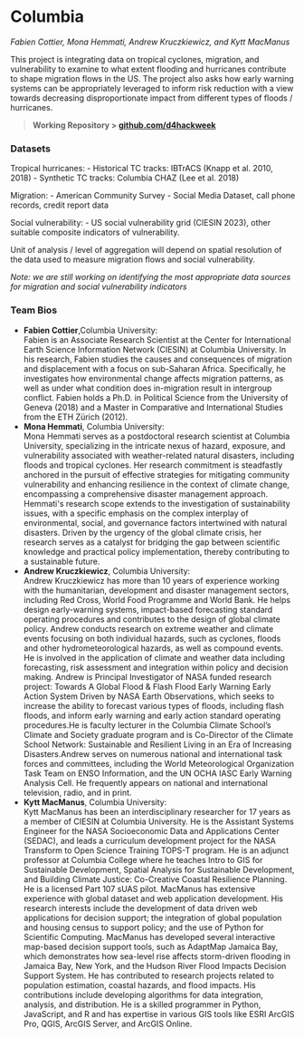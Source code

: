 # Columbia

*Fabien Cottier, Mona Hemmati, Andrew Kruczkiewicz, and Kytt MacManus*

This project is integrating data on tropical cyclones, migration, and vulnerability to examine to what extent flooding and hurricanes contribute to shape migration flows in the US. The project also asks how early warning systems can be appropriately leveraged to inform risk reduction with a view towards decreasing disproportionate impact from different types of floods / hurricanes.

> **Working Repository \> [github.com/d4hackweek](https://github.com/d4hackweek)**

### Datasets

Tropical hurricanes: - Historical TC tracks: IBTrACS (Knapp et al. 2010, 2018) - Synthetic TC tracks: Columbia CHAZ (Lee et al. 2018)

Migration: - American Community Survey - Social Media Dataset, call phone records, credit report data

Social vulnerability: - US social vulnerability grid (CIESIN 2023), other suitable composite indicators of vulnerability.

Unit of analysis / level of aggregation will depend on spatial resolution of the data used to measure migration flows and social vulnerability.

*Note: we are still working on identifying the most appropriate data sources for migration and social vulnerability indicators*

### Team Bios

-   **Fabien Cottier**,Columbia University: \
    Fabien is an Associate Research Scientist at the Center for International Earth Science Information Network (CIESIN) at Columbia University. In his research, Fabien studies the causes and consequences of migration and displacement with a focus on sub-Saharan Africa. Specifically, he investigates how environmental change affects migration patterns, as well as under what condition does in-migration result in intergroup conflict. Fabien holds a Ph.D. in Political Science from the University of Geneva (2018) and a Master in Comparative and International Studies from the ETH Zürich (2012).
-   **Mona Hemmati**, Columbia University: \
    Mona Hemmati serves as a postdoctoral research scientist at Columbia University, specializing in the intricate nexus of hazard, exposure, and vulnerability associated with weather-related natural disasters, including floods and tropical cyclones. Her research commitment is steadfastly anchored in the pursuit of effective strategies for mitigating community vulnerability and enhancing resilience in the context of climate change, encompassing a comprehensive disaster management approach. Hemmati's research scope extends to the investigation of sustainability issues, with a specific emphasis on the complex interplay of environmental, social, and governance factors intertwined with natural disasters. Driven by the urgency of the global climate crisis, her research serves as a catalyst for bridging the gap between scientific knowledge and practical policy implementation, thereby contributing to a sustainable future.
-   **Andrew Kruczkiewicz**, Columbia University:\
    Andrew Kruczkiewicz has more than 10 years of experience working with the humanitarian, development and disaster management sectors, including Red Cross, World Food Programme and World Bank. He helps design early-warning systems, impact-based forecasting standard operating procedures and contributes to the design of global climate policy. Andrew conducts research on extreme weather and climate events focusing on both individual hazards, such as cyclones, floods and other hydrometeorological hazards, as well as compound events. He is involved in the application of climate and weather data including forecasting, risk assessment and integration within policy and decision making. Andrew is Principal Investigator of NASA funded research project: Towards A Global Flood & Flash Flood Early Warning Early Action System Driven by NASA Earth Observations, which seeks to increase the ability to forecast various types of floods, including flash floods, and inform early warning and early action standard operating procedures.He is faculty lecturer in the Columbia Climate School’s Climate and Society graduate program and is Co-Director of the Climate School Network: Sustainable and Resilient Living in an Era of Increasing Disasters.Andrew serves on numerous national and international task forces and committees, including the World Meteorological Organization Task Team on ENSO Information, and the UN OCHA IASC Early Warning Analysis Cell. He frequently appears on national and international television, radio, and in print.
-   **Kytt MacManus**, Columbia University: \
    Kytt MacManus has been an interdisciplinary researcher for 17 years as a member of CIESIN at Columbia University. He is the Assistant Systems Engineer for the NASA Socioeconomic Data and Applications Center (SEDAC), and leads a curriculum development project for the NASA Transform to Open Science Training TOPS-T program. He is an adjunct professor at Columbia College where he teaches Intro to GIS for Sustainable Development, Spatial Analysis for Sustainable Development, and Building Climate Justice: Co-Creative Coastal Resilience Planning. He is a licensed Part 107 sUAS pilot. MacManus has extensive experience with global dataset and web application development. His research interests include the development of data driven web applications for decision support; the integration of global population and housing census to support policy; and the use of Python for Scientific Computing. MacManus has developed several interactive map-based decision support tools, such as AdaptMap Jamaica Bay, which demonstrates how sea-level rise affects storm-driven flooding in Jamaica Bay, New York, and the Hudson River Flood Impacts Decision Support System. He has contributed to research projects related to population estimation, coastal hazards, and flood impacts. His contributions include developing algorithms for data integration, analysis, and distribution. He is a skilled programmer in Python, JavaScript, and R and has expertise in various GIS tools like ESRI ArcGIS Pro, QGIS, ArcGIS Server, and ArcGIS Online.
